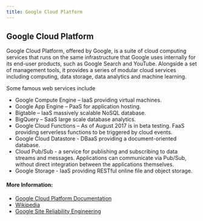 ```yaml
---
title: Google Cloud Platform
---
```

## Google Cloud Platform

Google Cloud Platform, offered by Google, is a suite of cloud computing services that runs on the same infrastructure that Google uses internally for its end-user products, such as Google Search and YouTube. Alongside a set of management tools,
it provides a series of modular cloud services including computing, data storage, data analytics and machine learning.

Some famous web services include

* Google Compute Engine – IaaS providing virtual machines.
* Google App Engine – PaaS for application hosting.
* Bigtable – IaaS massively scalable NoSQL database.
* BigQuery – SaaS large scale database analytics.
* Google Cloud Functions – As of August 2017 is in beta testing. FaaS providing serverless functions to be triggered by cloud events.
* Google Cloud Datastore - DBaaS providing a document-oriented database.
* Cloud Pub/Sub - a service for publishing and subscribing to data streams and messages. Applications can communicate via Pub/Sub, without direct integration between the applications themselves.
* Google Storage - IaaS providing RESTful online file and object storage.

#### More Information:
<!-- Please add any articles you think might be helpful to read before writing the article -->
<!-- Please add any articles you think might be helpful to read before writing the article -->
* <a href='https://cloud.google.com/docs/' target='_blank' rel='nofollow'>Google Cloud Platform Documentation</a>
* <a href='https://en.wikipedia.org/wiki/Google_Cloud_Platform' target='_blank' rel='nofollow'>Wikipedia</a>
* <a href= 'https://landing.google.com/sre/book.html' target='_blank' rel='nofollow'>Google Site Reliability Engineering</a>